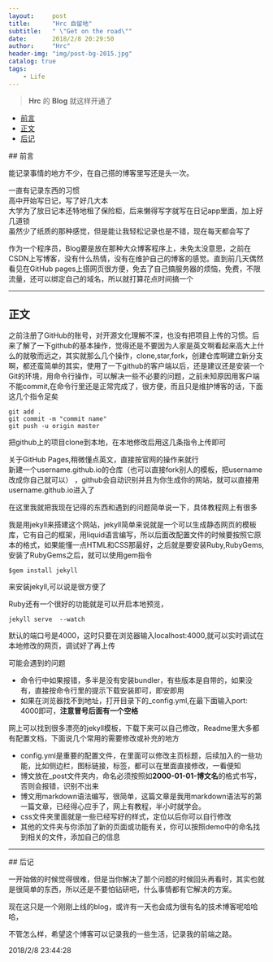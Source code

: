```yaml
---
layout:     post
title:      "Hrc 自留地"
subtitle:   " \"Get on the road\""
date:       2018/2/8 20:29:50 
author:     "Hrc"
header-img: "img/post-bg-2015.jpg"
catalog: true
tags:
    - Life
---
```


> **Hrc** 的 **Blog** 就这样开通了



- [前言](#front)
- [正文](#article)
- [后记](#foot)

<p id="front"></p>
## 前言

能记录事情的地方不少，在自己搭的博客里写还是头一次。

一直有记录东西的习惯  
高中开始写日记，写了好几大本  
大学为了放日记本还特地租了保险柜，后来懒得写字就写在日记app里面，加上好几道锁  
虽然少了纸质的那种感觉，但是能让我轻松记录也是不错，现在每天都会写了

作为一个程序员，Blog要是放在那种大众博客程序上，未免太没意思，之前在CSDN上写博客，没有什么热情，没有在维护自己的博客的感觉。直到前几天偶然看见在GitHub pages上搭网页很方便，免去了自己搞服务器的烦恼，免费，不限流量，还可以绑定自己的域名，所以就打算花点时间搞一个

---
<p id="article"></p>

## 正文

之前注册了GitHub的账号，对开源文化理解不深，也没有把项目上传的习惯。后来了解了一下github的基本操作，觉得还是不要因为人家是英文啊看起来高大上什么的就敬而远之，其实就那么几个操作，clone,star,fork，创建仓库啊建立新分支啊，都还蛮简单的其实，使用了一下github的客户端以后，还是建议还是安装一个Git的环境，用命令行操作，可以解决一些不必要的问题，之前未知原因用客户端不能commit,在命令行里还是正常完成了，很方便，而且只是维护博客的话，下面这几个指令足矣

    git add .
	git commit -m "commit name"
	git push -u origin master

把github上的项目clone到本地，在本地修改后用这几条指令上传即可

关于GitHub Pages,稍微懂点英文，直接按官网的操作来就行  
新建一个username.github.io的仓库（也可以直接fork别人的模板，把username改成你自己就可以）  ，github会自动识别并且为你生成你的网站，就可以直接用username.github.io进入了
  
在这里我就把我现在记得的东西和遇到的问题简单说一下，具体教程网上有很多 
 
我是用jekyll来搭建这个网站，jekyll简单来说就是一个可以生成静态网页的模板库，它有自己的框架，用liquid语言编写，所以后面改配置文件的时候要按照它原本的格式，如果能懂一点HTML和CSS那最好，之后就是要安装Ruby,RubyGems,安装了RubyGems之后，就可以使用gem指令

    $gem install jekyll

来安装jekyll,可以说是很方便了  

Ruby还有一个很好的功能就是可以开启本地预览，

    jekyll serve  --watch

默认的端口号是4000，这时只要在浏览器输入localhost:4000,就可以实时调试在本地修改的网页，调试好了再上传

可能会遇到的问题

- 命令行中如果报错，多半是没有安装bundler，有些版本是自带的，如果没有，直接按命令行里的提示下载安装即可，即安即用
- 如果在浏览器找不到地址，打开目录下的_config.yml,在最下面输入port: 4000即可，**注意冒号后面有一个空格**

网上可以找到很多漂亮的jekyll模板，下载下来可以自己修改，Readme里大多都有配置文档，下面说几个常用的需要修改或补充的地方  


- config.yml是重要的配置文件，在里面可以修改主页标题，后续加入的一些功能，比如侧边栏，图标链接，标签，都可以在里面直接修改，一看便知  
- 博文放在_post文件夹内，命名必须按照如**2000-01-01-博文名**的格式书写，否则会报错，识别不出来
- 博文用markdown语法编写，很简单，这篇文章是我用markdown语法写的第一篇文章，已经得心应手了，网上有教程，半小时就学会。
- css文件夹里面就是一些已经写好的样式，定位以后你可以自行修改
- 其他的文件夹与你添加了新的页面或功能有关，你可以按照demo中的命名找到相关的文件，添加自己的信息


---
<p id="foot"></p>
## 后记

一开始做的时候觉得很难，但是当你解决了那个问题的时候回头再看时，其实也就是很简单的东西，所以还是不要怕钻研吧，什么事情都有它解决的方案。

现在这只是一个刚刚上线的blog，或许有一天也会成为很有名的技术博客呢哈哈哈，

不管怎么样，希望这个博客可以记录我的一些生活，记录我的前端之路。

2018/2/8 23:44:28 





